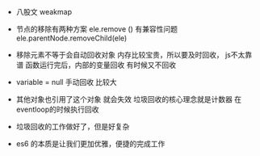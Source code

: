 - 八股文 weakmap
- 节点的移除有两种方案 
  ele.remove () 有兼容性问题
  ele.parentNode.removeChild(ele)
- 移除元素不等于会自动回收对象
  内存比较宝贵，所以要及时回收， js不太靠谱
  函数运行完后，内部的变量回收 有时候又不回收

- variable = null 手动回收 比较大
- 其他对象也引用了这个对象 就会失效
  垃圾回收的核心理念就是计数器 在eventloop的时候执行回收

- 垃圾回收的工作做好了，但是好复杂
- es6 的本质是让我们更加优雅，便捷的完成工作  